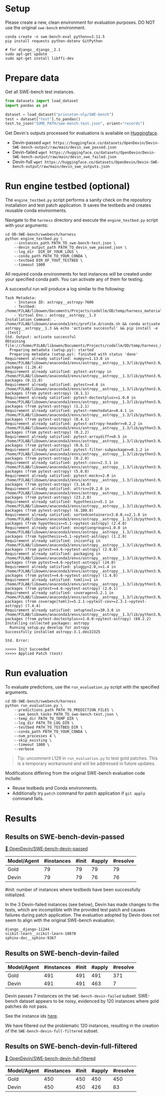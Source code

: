 # Setup

Please create a new, clean environment for evaluation purposes. DO NOT use the original `swe-bench` environment.

```shell
conda create -n swe-bench-eval python==3.11.5
pip install requests python-dotenv GitPython

# for django__django__2.1
sudo apt-get update
sudo apt-get install libffi-dev
```

# Prepare data

Get all SWE-bench test instances.
```python
from datasets import load_dataset
import pandas as pd

dataset = load_dataset("princeton-nlp/SWE-bench")
test = dataset["test"].to_pandas()
test.to_json("SOME_PATH/swe-bench-test.json", orient="records")
```

Get Devin's outputs processed for evaluations is available on [Huggingface](https://huggingface.co/datasets/OpenDevin/Devin-SWE-bench-output).
- Devin-passed `wget https://huggingface.co/datasets/OpenDevin/Devin-SWE-bench-output/raw/main/devin_swe_passed.json`
- Devin-failed `wget https://huggingface.co/datasets/OpenDevin/Devin-SWE-bench-output/raw/main/devin_swe_failed.json`
- Devin-full `wget https://huggingface.co/datasets/OpenDevin/Devin-SWE-bench-output/raw/main/devin_swe_outputs.json`


# Run engine testbed (optional)

The `engine_testbed.py` script performs a sanity check on the repository installation and test patch application. It saves the testbeds and creates reusable conda environments.

Navigate to the `harness` directory and execute the `engine_testbed.py` script with your arguments:
```shell
cd OD-SWE-bench/swebench/harness
python engine_testbed.py \
    --instances_path PATH_TO_swe-bench-test.json \
    --devin_output_path PATH_TO_devin_swe_passed.json \
    --log_dir  DIR_OF_YOUR_LOGS \
    --conda_path PATH_TO_YOUR_CONDA \
    --testbed DIR_OF_YOUT_TESTBED \
    --timeout 1000
```

All required conda environments for test instances will be created under your specified conda path. You can activate any of them for testing.

A successful run will produce a log similar to the following:

```shell
Task Metadata:
	- Instance ID: astropy__astropy-7606
	- Testbed: /home/PJLAB/libowen/Documents/Projects/codellm/OD/temp/harness_materials/yizhou_testbeds/astropy__astropy__1.3
	- Virtual Env.: astropy__astropy__1.3
Installation Command: . /home/PJLAB/libowen/anaconda3/etc/profile.d/conda.sh && conda activate astropy__astropy__1.3 && echo 'activate successful' && pip install -e .[test]
Std. Output: activate successful
Obtaining file:///home/PJLAB/libowen/Documents/Projects/codellm/OD/temp/harness_materials/yizhou_testbeds/astropy__astropy__1.3
  Preparing metadata (setup.py): started
  Preparing metadata (setup.py): finished with status 'done'
Requirement already satisfied: numpy>=1.13.0 in /home/PJLAB/libowen/anaconda3/envs/astropy__astropy__1.3/lib/python3.9/site-packages (1.26.4)
Requirement already satisfied: pytest-astropy in /home/PJLAB/libowen/anaconda3/envs/astropy__astropy__1.3/lib/python3.9/site-packages (0.11.0)
Requirement already satisfied: pytest>=4.6 in /home/PJLAB/libowen/anaconda3/envs/astropy__astropy__1.3/lib/python3.9/site-packages (from pytest-astropy) (8.1.1)
Requirement already satisfied: pytest-doctestplus>=1.0.0 in /home/PJLAB/libowen/anaconda3/envs/astropy__astropy__1.3/lib/python3.9/site-packages (from pytest-astropy) (1.2.1)
Requirement already satisfied: pytest-remotedata>=0.4.1 in /home/PJLAB/libowen/anaconda3/envs/astropy__astropy__1.3/lib/python3.9/site-packages (from pytest-astropy) (0.4.1)
Requirement already satisfied: pytest-astropy-header>=0.2.2 in /home/PJLAB/libowen/anaconda3/envs/astropy__astropy__1.3/lib/python3.9/site-packages (from pytest-astropy) (0.2.2)
Requirement already satisfied: pytest-arraydiff>=0.5 in /home/PJLAB/libowen/anaconda3/envs/astropy__astropy__1.3/lib/python3.9/site-packages (from pytest-astropy) (0.6.1)
Requirement already satisfied: pytest-filter-subpackage>=0.1.2 in /home/PJLAB/libowen/anaconda3/envs/astropy__astropy__1.3/lib/python3.9/site-packages (from pytest-astropy) (0.2.0)
Requirement already satisfied: pytest-cov>=2.3.1 in /home/PJLAB/libowen/anaconda3/envs/astropy__astropy__1.3/lib/python3.9/site-packages (from pytest-astropy) (5.0.0)
Requirement already satisfied: pytest-mock>=2.0 in /home/PJLAB/libowen/anaconda3/envs/astropy__astropy__1.3/lib/python3.9/site-packages (from pytest-astropy) (3.14.0)
Requirement already satisfied: attrs>=19.2.0 in /home/PJLAB/libowen/anaconda3/envs/astropy__astropy__1.3/lib/python3.9/site-packages (from pytest-astropy) (23.2.0)
Requirement already satisfied: hypothesis>=5.1 in /home/PJLAB/libowen/anaconda3/envs/astropy__astropy__1.3/lib/python3.9/site-packages (from pytest-astropy) (6.100.0)
Requirement already satisfied: sortedcontainers<3.0.0,>=2.1.0 in /home/PJLAB/libowen/anaconda3/envs/astropy__astropy__1.3/lib/python3.9/site-packages (from hypothesis>=5.1->pytest-astropy) (2.4.0)
Requirement already satisfied: exceptiongroup>=1.0.0 in /home/PJLAB/libowen/anaconda3/envs/astropy__astropy__1.3/lib/python3.9/site-packages (from hypothesis>=5.1->pytest-astropy) (1.2.0)
Requirement already satisfied: iniconfig in /home/PJLAB/libowen/anaconda3/envs/astropy__astropy__1.3/lib/python3.9/site-packages (from pytest>=4.6->pytest-astropy) (2.0.0)
Requirement already satisfied: packaging in /home/PJLAB/libowen/anaconda3/envs/astropy__astropy__1.3/lib/python3.9/site-packages (from pytest>=4.6->pytest-astropy) (24.0)
Requirement already satisfied: pluggy<2.0,>=1.4 in /home/PJLAB/libowen/anaconda3/envs/astropy__astropy__1.3/lib/python3.9/site-packages (from pytest>=4.6->pytest-astropy) (1.4.0)
Requirement already satisfied: tomli>=1 in /home/PJLAB/libowen/anaconda3/envs/astropy__astropy__1.3/lib/python3.9/site-packages (from pytest>=4.6->pytest-astropy) (2.0.1)
Requirement already satisfied: coverage>=5.2.1 in /home/PJLAB/libowen/anaconda3/envs/astropy__astropy__1.3/lib/python3.9/site-packages (from coverage[toml]>=5.2.1->pytest-cov>=2.3.1->pytest-astropy) (7.4.4)
Requirement already satisfied: setuptools>=30.3.0 in /home/PJLAB/libowen/anaconda3/envs/astropy__astropy__1.3/lib/python3.9/site-packages (from pytest-doctestplus>=1.0.0->pytest-astropy) (68.2.2)
Installing collected packages: astropy
  Running setup.py develop for astropy
Successfully installed astropy-3.1.dev22325

Std. Error: 

>>>>> Init Succeeded
>>>>> Applied Patch (test)

```

# Run evaluation

To evaluate predictions, use the `run_evaluation.py` script with the specified arguments.

```shell
cd OD-SWE-bench/swebench/harness
python run_evaluation.py \
    --predictions_path PATH_TO_PREDICTION_FILES \
    --swe_bench_tasks PATH_TO_swe-bench-test.json \
    --temp_dir PATH_TO_TEMP_DIR \
    --log_dir PATH_TO_LOG_DIR \
    --testbed PATH_TO_TESTBED_DIR \
    --conda_path PATH_TO_YOUR_CONDA \
    --num_processes 4 \
    --skip_existing \
    --timeout 1000 \
    --verbose
```

> Tip: uncomment L129 in `run_evaluation.py` to test gold patches. This is a temporary workaround and will be addressed in future updates.

Modifications differing from the original SWE-bench evaluation code include:
- Reuse testbeds and Conda environments.
- Additionally try `patch` command for patch application if `git apply` command fails.

# Results

## Results on SWE-bench-devin-passed

[🤗 OpenDevin/SWE-bench-devin-passed](https://huggingface.co/datasets/OpenDevin/SWE-bench-devin-passed)

| Model/Agent            | #instances | #init | #apply | #resolve |
|------------------------|------------|-------|--------|----------|
| Gold                   | 79         | 79    | 79     | 79       |
| Devin                  | 79         | 79    | 76     | 76       |

#init: number of instances where testbeds have been successfully initialized.

In the 3 Devin-failed instances (see below), Devin has made changes to the tests, which are incomptible with the provided test patch and causes failures during patch application. The evaluation adopted by Devin does not seem to align with the original SWE-bench evaluation.

```shell
django__django-11244
scikit-learn__scikit-learn-10870
sphinx-doc__sphinx-9367
```

## Results on SWE-bench-devin-failed

| Model/Agent            | #instances | #init | #apply | #resolve |
|------------------------|------------|-------|--------|----------|
| Gold                   | 491        | 491   | 491    | 371      |
| Devin                  | 491        | 491   | 463    | 7        |

Devin passes 7 instances on the `SWE-bench-devin-failed` subset. SWE-bench dataset appears to be noisy, evidenced by 120 instances where gold patches do not pass.

See the instance ids [here](../../inference/make_datasets/devin_failed_gold_failed.txt).

We have filtered out the problematic 120 instances, resulting in the creation of the `SWE-bench-devin-full-filtered` subset.

## Results on SWE-bench-devin-full-filtered

[🤗 OpenDevin/SWE-bench-devin-full-filtered](https://huggingface.co/datasets/OpenDevin/SWE-bench-devin-full-filtered)

| Model/Agent            | #instances | #init | #apply | #resolve |
|------------------------|------------|-------|--------|----------|
| Gold                   | 450        | 450   | 450    | 450      |
| Devin                  | 450        | 450   | 426    | 83       |
